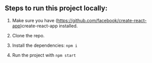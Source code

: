## Steps to run this project locally:

1. Make sure you have (https://github.com/facebook/create-react-app)create-react-app installed.

2. Clone the repo.

3. Install the dependencies: `npm i`

4. Run the project with `npm start`

